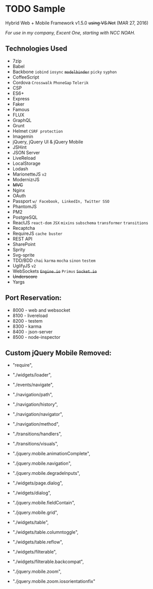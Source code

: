 # TODO Sample

Hybrid Web + Mobile Framework v1.5.0 ~~using VS.Net~~ (MAR 27, 2016)

_For use in my company, Excent One, starting with NCC NOAH._

## Technologies Used

- 7zip
- Babel
- Backbone `iobind` `iosync` ~~`modelbinder`~~ `picky` `syphon`
- CoffeeScript
- Cordova `Crosswalk` `PhoneGap` `Telerik`
- CSP
- ES6+
- Express
- Faker
- Famous
- FLUX
- GraphQL
- Grunt
- Helmet `CSRF protection`
- Imagemin
- jQuery, jQuery UI & jQuery Mobile
- JSHint
- JSON Server
- LiveReload
- LocalStorage
- Lodash
- MarionetteJS `v2`
- ModernizrJS
- ~~MVC~~
- Nginx
- OAuth
- Passport `w/ Facebook, LinkedIn, Twitter SSO`
- PhantomJS
- PM2
- PostgreSQL
- ReactJS `react-dom` `JSX` `mixins` `subschema` `transformer` `transitions`
- Recaptcha
- RequireJS `cache buster`
- REST API
- SharePoint
- Sprity
- Svg-sprite
- TDD/BDD `chai` `karma` `mocha` `sinon` `testem`
- UglifyJS `v2`
- WebSockets ~~`Engine.io`~~ `Primus` ~~`Socket.io`~~
- ~~Underscore~~
- Yargs

## Port Reservation:

- 8000 - web and websocket
- 8100 - livereload
- 8200 - testem
- 8300 - karma
- 8400 - json-server
- 8500 - node-inspector

## Custom jQuery Mobile Removed:

- "require",
- "./widgets/loader",
- "./events/navigate",
- "./navigation/path",
- "./navigation/history",
- "./navigation/navigator",
- "./navigation/method",
- "./transitions/handlers",
- "./transitions/visuals",
- "./jquery.mobile.animationComplete",
- "./jquery.mobile.navigation",
- "./jquery.mobile.degradeInputs",
- "./widgets/page.dialog",
- "./widgets/dialog",

- "./jquery.mobile.fieldContain",
- "./jquery.mobile.grid",

- "./widgets/table",
- "./widgets/table.columntoggle",
- "./widgets/table.reflow",
- "./widgets/filterable",
- "./widgets/filterable.backcompat",

- "./jquery.mobile.zoom",
- "./jquery.mobile.zoom.iosorientationfix"
